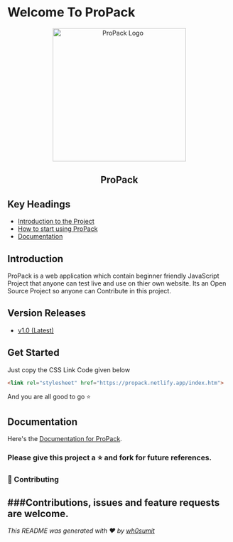 # Welcome To ProPack

<div style="margin-bottom: 2em;">
<p align="center">
  <img src="#" style="width: 300px; border-radius: 10; " width="200" alt="ProPack Logo">
</p>
  <h2 align="center">ProPack</h2>
  <p align="center">
  </p>
</div>

## Key Headings

- [Introduction to the Project](#Introduction)
- [How to start using ProPack](#Get-Started)
- [Documentation](#Documentation)


## Introduction

ProPack is a web application which contain beginner friendly JavaScript Project that anyone can test live and use on thier own website.
Its an Open Source Project so anyone can Contribute in this project.

## Version Releases

- [v1.0 (Latest)](#)

## Get Started

Just copy the CSS Link Code given below

```html
<link rel="stylesheet" href="https://propack.netlify.app/index.htm">
```

And you are all good to go :star:


## Documentation

Here's the [Documentation for ProPack](#).

### Please give this project a :star: and fork for future references.

### 🤝 Contributing
###Contributions, issues and feature requests are welcome.
---
*This README was generated with ❤️ by [wh0sumit](https://wh0sumit.github.io/)*
